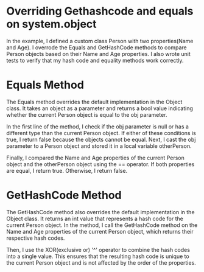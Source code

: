 # Overriding Gethashcode and equals on system.object
In the example, I defined a custom class Person with two properties(Name and Age). I overrode the Equals and GetHashCode methods to compare Person objects based on their Name and Age properties.
I also wrote unit tests to verify that my hash code and equality methods work correctly.

# Equals Method
The Equals method overrides the default implementation in the Object class. It takes an object as a parameter and returns a bool value indicating whether the current Person object is equal to the obj parameter.

In the first line of the method, I check if the obj parameter is null or has a different type than the current Person object. If either of these conditions is true, I return false because the objects cannot be equal.
Next, I cast the obj parameter to a Person object and stored it in a local variable otherPerson.

Finally, I compared the Name and Age properties of the current Person object and the otherPerson object using the == operator. If both properties are equal, I return true. Otherwise, I return false.

# GetHashCode Method
The GetHashCode method also overrides the default implementation in the Object class. It returns an int value that represents a hash code for the current Person object. In the method,
I call the GetHashCode method on the Name and Age properties of the current Person object, which returns their respective hash codes.

Then, I use the XOR(exclusive or) '^' operator to combine the hash codes into a single value. This ensures that the resulting hash code is unique to the current Person object and is not affected by the order of the properties.
